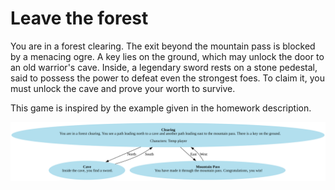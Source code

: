# Leave the forest

You are in a forest clearing. The exit beyond the mountain pass is blocked by a menacing ogre. A key lies on the ground, which may unlock the door to an old warrior's cave. Inside, a legendary sword rests on a stone pedestal, said to possess the power to defeat even the strongest foes. To claim it, you must unlock the cave and prove your worth to survive.

This game is inspired by the example given in the homework description.

<img src="map.svg" alt="Directed Graph" />